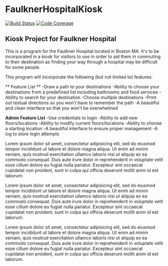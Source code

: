 # FaulknerHospitalKiosk
[![Build Status](https://travis-ci.org/mplemay/FaulknerHospitalKiosk.svg?branch=master)](https://travis-ci.org/mplemay/FaulknerHospitalKiosk)
[![Code Coverage](https://codecov.io/github/mplemay/FaulknerHospitalKiosk/coverage.svg?branch=master)](https://codecov.io/github/mplemay/FaulknerHospitalKiosk?branch=master)

## Kiosk Project for Faulkner Hospital

This is a program for the Faulkner Hospital located in Boston MA. It's to be incorporated in a kiosk for visitors to use in order to aid them in commuting to their destination as finding your way through a hospital may be difficult for some people. 

This program will incorporate the following (but not limited to) features:

** Feature List **
-Draw a path to your destinations
-Ability to choose your destinations from a predefined list including bathrooms and food services
-Ability to search for your destination
-Choose multiple destinations
-Print out textual directions so you won't have to remember the path
-A beautiful and clean interface so that you won't be overwhelmed

**Admin Feature List**
-Use credentials to login
-Ability to add new floors/locations
-Ability to modify current floors/locations
-Ability to choose a starting location
-A beautiful interface to ensure proper management
-A log to store login attempts

Lorem ipsum dolor sit amet, consectetur adipisicing elit, sed do eiusmod tempor incididunt ut labore et dolore magna aliqua. Ut enim ad minim veniam, quis nostrud exercitation ullamco laboris nisi ut aliquip ex ea commodo consequat. Duis aute irure dolor in reprehenderit in voluptate velit esse cillum dolore eu fugiat nulla pariatur. Excepteur sint occaecat cupidatat non proident, sunt in culpa qui officia deserunt mollit anim id est laborum.

Lorem ipsum dolor sit amet, consectetur adipisicing elit, sed do eiusmod tempor incididunt ut labore et dolore magna aliqua. Ut enim ad minim veniam, quis nostrud exercitation ullamco laboris nisi ut aliquip ex ea commodo consequat. Duis aute irure dolor in reprehenderit in voluptate velit esse cillum dolore eu fugiat nulla pariatur. Excepteur sint occaecat cupidatat non proident, sunt in culpa qui officia deserunt mollit anim id est laborum.


Lorem ipsum dolor sit amet, consectetur adipisicing elit, sed do eiusmod tempor incididunt ut labore et dolore magna aliqua. Ut enim ad minim veniam, quis nostrud exercitation ullamco laboris nisi ut aliquip ex ea commodo consequat. Duis aute irure dolor in reprehenderit in voluptate velit esse cillum dolore eu fugiat nulla pariatur. Excepteur sint occaecat cupidatat non proident, sunt in culpa qui officia deserunt mollit anim id est laborum.
